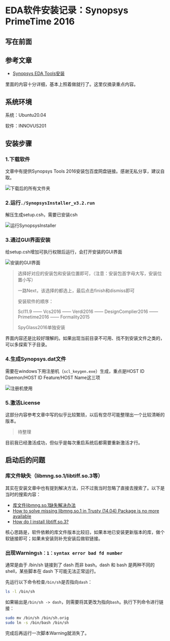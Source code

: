 # EDA软件安装记录：Synopsys PrimeTime 2016

## 写在前面

## 参考文章
- [Synopsys EDA Tools安装](https://zhuanlan.zhihu.com/p/564884836)

里面的内容十分详细，基本上照着做就行了。这里仅摘录重点内容。

## 系统环境
系统：Ubuntu20.04

软件：INNOVUS201

## 安装步骤
### 1.下载软件
文章中有提供Synopsys Tools 2016安装包百度网盘链接。感谢无私分享，建议自取。

![下载后的所有文件夹](https://pic4.zhimg.com/v2-24cf744714584e227a52277ed236b05b_1440w.jpg)

### 2.运行`./SynopsysInstaller_v3.2.run`
解压生成setup.csh，需要已安装csh

![运行SynopsysInstaller](https://picx.zhimg.com/v2-3afcb154ce5874ad2b706bdb1cd853bb_1440w.jpg)

### 3.通过GUI界面安装
给setup.csh增加可执行权限后运行，会打开安装的GUI界面

![安装的GUI界面](https://pica.zhimg.com/v2-0c0149d9c9aed230576acac5dfee3ed2_1440w.jpg)

> 选择好对应的安装包和安装位置即可，（注意：安装包首字母大写，安装位置小写）
>
> 一路Next，该选择的都选上，最后点击finish和dismiss即可
>
> 安装软件的顺序：
>
> Scl11.9 —— Vcs2016 —— Verdi2016 —— DesignComplier2016 —— Primetime2016 —— Formality2015
>
> SpyGlass2016单独安装

界面内容还是比较好理解的。如果出现当前目录不可用、找不到安装文件之类的，可以多探索下子目录。

### 4.生成Synopsys.dat文件
需要在windows下用注册机（`scl_keygen.exe`）生成，重点是HOST ID Daemon/HOST ID Feature/HOST Name这三项

![注册机使用](https://pica.zhimg.com/v2-254d376d7769e38b7b7681deac5c0be6_1440w.jpg)

### 5.激活License
这部分内容参考文章中写的似乎比较繁琐，以后有空尽可能整理出一个比较清晰的版本。

> 待整理

目前我已经激活成功，但似乎是每次重启系统后都需要重新激活才行。

## 启动后的问题

### 库文件缺失（libmng.so.1/libtiff.so.3等）
其实在安装文章中也有提到解决方法，只不过我当时忽略了直接去搜索了。以下是当时的搜索内容：
- [库文件libmng.so.1缺失解决办法](https://blog.csdn.net/immeatea_aun/article/details/81748290)
- [How to solve missing libmng.so.1 in Trusty (14.04) Package is no more available](https://blog.csdn.net/immeatea_aun/article/details/8174829://blog.csdn.net/immeatea_aun/article/details/81748290)
- [How do I install libtiff.so.3?](https://askubuntu.com/questions/44132/how-do-i-install-libtiff-so-3)

核心思路是，软件依赖的库文件版本比较旧，如果本地已安装更新版本的库，做个软链接即可；如果未安装则补充安装后做软链接。

### 出现Warning`sh：1：syntax error bad fd number`
通常是由于 /bin/sh 链接到了 dash 而非 bash。dash 和 bash 是两种不同的 shell，某些脚本在 dash 下可能无法正常运行。

先运行以下命令检查`/bin/sh`是否指向`dash`：
```bash
ls -l /bin/sh
```
如果输出是`/bin/sh -> dash`，则需要将其更改为指向`bash`。执行下列命令进行链接：
```bash
sudo mv /bin/sh /bin/sh.orig
sudo ln -s /bin/bash /bin/sh
```
完成后再运行一次脚本Warning就消失了。
